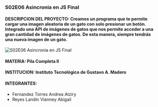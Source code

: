 ### S02E06 Asincronia en JS Final
#### **DESCRIPCION DEL PROYECTO:** Creamos un programa que te permite cargar una imagen aleatoria de un gato con solo presionar un botón. Integrado una API de imágenes de gatos que nos permite acceder a una gran cantidad de imágenes de gatos. De esta manera, siempre tendrás una nueva imagen de un gato.

![S02E06 Asincronia en JS Final](https://ca-times.brightspotcdn.com/dims4/default/c3f4b96/2147483647/strip/true/crop/1970x1108+39+0/resize/1200x675!/quality/80/?url=https%3A%2F%2Fcalifornia-times-brightspot.s3.amazonaws.com%2F12%2Fa5%2F79e097ccf62312d18a025f22ce48%2Fhoyla-recuento-11-cosas-aman-gatos-top-001)

#### **MATERIA:** Pila Completa II
#### **INSTITUCION:** Instituto Tecnológico de Gustavo A. Madero
#### **INTEGRANTES:**
- Fernandez Torres Andrea Atziry
- Reyes Landin Vianney Abigail
